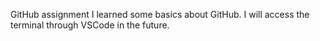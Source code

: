 GitHub assignment
I learned some basics about GitHub. I will access the terminal through VSCode in the future.